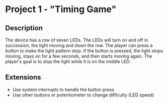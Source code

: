 # Project 1 - "Timing Game"

## Description

The device has a row of seven LEDs.
The LEDs will turn on and off in succession, the light moving and down the row.
The player can press a button to make the light pattern stop.
If the button is pressed, the light stops moving, stays on for a few seconds, and then starts moving again.
The player's goal is to stop the light while it is on the middle LED.

## Extensions

 - Use system interrupts to handle the button press
 - Use other buttons or potentiometer to change difficulty (LED speed)

